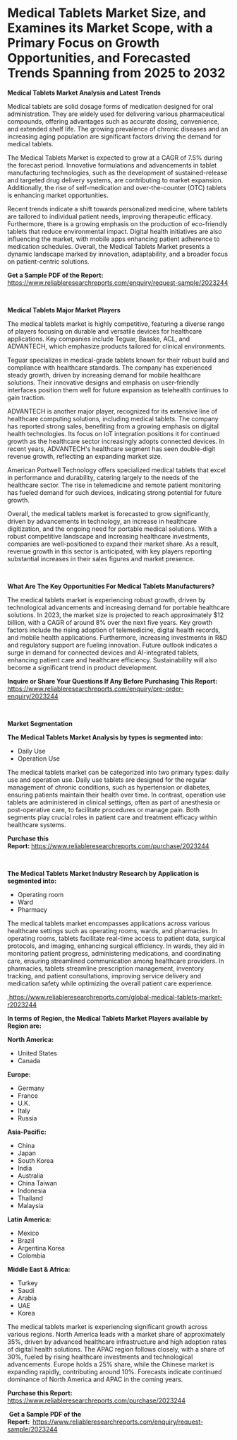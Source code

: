 <p><h1>Medical Tablets Market Size, and Examines its Market Scope, with a Primary Focus on Growth Opportunities, and Forecasted Trends Spanning from 2025 to 2032</h1></p><p><strong>Medical Tablets Market Analysis and Latest Trends</strong></p>
<p><p>Medical tablets are solid dosage forms of medication designed for oral administration. They are widely used for delivering various pharmaceutical compounds, offering advantages such as accurate dosing, convenience, and extended shelf life. The growing prevalence of chronic diseases and an increasing aging population are significant factors driving the demand for medical tablets. </p><p>The Medical Tablets Market is expected to grow at a CAGR of 7.5% during the forecast period. Innovative formulations and advancements in tablet manufacturing technologies, such as the development of sustained-release and targeted drug delivery systems, are contributing to market expansion. Additionally, the rise of self-medication and over-the-counter (OTC) tablets is enhancing market opportunities. </p><p>Recent trends indicate a shift towards personalized medicine, where tablets are tailored to individual patient needs, improving therapeutic efficacy. Furthermore, there is a growing emphasis on the production of eco-friendly tablets that reduce environmental impact. Digital health initiatives are also influencing the market, with mobile apps enhancing patient adherence to medication schedules. Overall, the Medical Tablets Market presents a dynamic landscape marked by innovation, adaptability, and a broader focus on patient-centric solutions.</p></p>
<p><strong>Get a Sample PDF of the Report:&nbsp;</strong> <a href="https://www.reliableresearchreports.com/enquiry/request-sample/2023244?utm_campaign=2202&utm_medium=2&utm_source=Github&utm_content=ia&utm_term=13042025&utm_id=medical-tablets">https://www.reliableresearchreports.com/enquiry/request-sample/2023244</a></p>
<p>&nbsp;</p>
<p><strong>Medical Tablets Major Market Players</strong></p>
<p><p>The medical tablets market is highly competitive, featuring a diverse range of players focusing on durable and versatile devices for healthcare applications. Key companies include Teguar, Baaske, ACL, and ADVANTECH, which emphasize products tailored for clinical environments.</p><p>Teguar specializes in medical-grade tablets known for their robust build and compliance with healthcare standards. The company has experienced steady growth, driven by increasing demand for mobile healthcare solutions. Their innovative designs and emphasis on user-friendly interfaces position them well for future expansion as telehealth continues to gain traction.</p><p>ADVANTECH is another major player, recognized for its extensive line of healthcare computing solutions, including medical tablets. The company has reported strong sales, benefiting from a growing emphasis on digital health technologies. Its focus on IoT integration positions it for continued growth as the healthcare sector increasingly adopts connected devices. In recent years, ADVANTECH's healthcare segment has seen double-digit revenue growth, reflecting an expanding market size.</p><p>American Portwell Technology offers specialized medical tablets that excel in performance and durability, catering largely to the needs of the healthcare sector. The rise in telemedicine and remote patient monitoring has fueled demand for such devices, indicating strong potential for future growth.</p><p>Overall, the medical tablets market is forecasted to grow significantly, driven by advancements in technology, an increase in healthcare digitization, and the ongoing need for portable medical solutions. With a robust competitive landscape and increasing healthcare investments, companies are well-positioned to expand their market share. As a result, revenue growth in this sector is anticipated, with key players reporting substantial increases in their sales figures and market presence.</p></p>
<p>&nbsp;</p>
<p><strong>What Are The Key Opportunities For Medical Tablets Manufacturers?</strong></p>
<p><p>The medical tablets market is experiencing robust growth, driven by technological advancements and increasing demand for portable healthcare solutions. In 2023, the market size is projected to reach approximately $12 billion, with a CAGR of around 8% over the next five years. Key growth factors include the rising adoption of telemedicine, digital health records, and mobile health applications. Furthermore, increasing investments in R&D and regulatory support are fueling innovation. Future outlook indicates a surge in demand for connected devices and AI-integrated tablets, enhancing patient care and healthcare efficiency. Sustainability will also become a significant trend in product development.</p></p>
<p><strong>Inquire or Share Your Questions If Any Before Purchasing This Report:</strong> <a href="https://www.reliableresearchreports.com/enquiry/pre-order-enquiry/2023244?utm_campaign=2202&utm_medium=2&utm_source=Github&utm_content=ia&utm_term=13042025&utm_id=medical-tablets">https://www.reliableresearchreports.com/enquiry/pre-order-enquiry/2023244</a></p>
<p>&nbsp;</p>
<p><strong>Market Segmentation</strong></p>
<p><strong>The Medical Tablets Market Analysis by types is segmented into:</strong></p>
<p><ul><li>Daily Use</li><li>Operation Use</li></ul></p>
<p><p>The medical tablets market can be categorized into two primary types: daily use and operation use. Daily use tablets are designed for the regular management of chronic conditions, such as hypertension or diabetes, ensuring patients maintain their health over time. In contrast, operation use tablets are administered in clinical settings, often as part of anesthesia or post-operative care, to facilitate procedures or manage pain. Both segments play crucial roles in patient care and treatment efficacy within healthcare systems.</p></p>
<p><strong>Purchase this Report:&nbsp;</strong><a href="https://www.reliableresearchreports.com/purchase/2023244?utm_campaign=2202&utm_medium=2&utm_source=Github&utm_content=ia&utm_term=13042025&utm_id=medical-tablets">https://www.reliableresearchreports.com/purchase/2023244</a></p>
<p>&nbsp;</p>
<p><strong>The Medical Tablets Market Industry Research by Application is segmented into:</strong></p>
<p><ul><li>Operating room</li><li>Ward</li><li>Pharmacy</li></ul></p>
<p><p>The medical tablets market encompasses applications across various healthcare settings such as operating rooms, wards, and pharmacies. In operating rooms, tablets facilitate real-time access to patient data, surgical protocols, and imaging, enhancing surgical efficiency. In wards, they aid in monitoring patient progress, administering medications, and coordinating care, ensuring streamlined communication among healthcare providers. In pharmacies, tablets streamline prescription management, inventory tracking, and patient consultations, improving service delivery and medication safety while optimizing the overall patient care experience.</p></p>
<p><a href="https://www.reliableresearchreports.com/global-medical-tablets-market-r2023244?utm_campaign=2202&utm_medium=2&utm_source=Github&utm_content=ia&utm_term=13042025&utm_id=medical-tablets">&nbsp;https://www.reliableresearchreports.com/global-medical-tablets-market-r2023244</a></p>
<p><strong>In terms of Region, the Medical Tablets Market Players available by Region are:</strong></p>
<p>
    <p> <strong> North America: </strong>
        <ul>
            <li>United States</li>
            <li>Canada</li>
        </ul>
        </p> 
    <p> <strong> Europe: </strong>
        <ul>
            <li>Germany</li>
            <li>France</li>
            <li>U.K.</li>
            <li>Italy</li>
            <li>Russia</li>
        </ul>
        </p> 
    <p> <strong> Asia-Pacific: </strong>
        <ul>
            <li>China</li>
            <li>Japan</li>
            <li>South Korea</li>
            <li>India</li>
            <li>Australia</li>
            <li>China Taiwan</li>
            <li>Indonesia</li>
            <li>Thailand</li>
            <li>Malaysia</li>
        </ul>
        </p> 
    <p> <strong> Latin America: </strong>
        <ul>
            <li>Mexico</li>
            <li>Brazil</li>
            <li>Argentina Korea</li>
            <li>Colombia</li>
        </ul>
        </p> 
    <p> <strong> Middle East & Africa: </strong>
        <ul>
            <li>Turkey</li>
            <li>Saudi</li>
            <li>Arabia</li>
            <li>UAE</li>
            <li>Korea</li>
        </ul>
    </p>
    </p>
<p><p>The medical tablets market is experiencing significant growth across various regions. North America leads with a market share of approximately 35%, driven by advanced healthcare infrastructure and high adoption rates of digital health solutions. The APAC region follows closely, with a share of 30%, fueled by rising healthcare investments and technological advancements. Europe holds a 25% share, while the Chinese market is expanding rapidly, contributing around 10%. Forecasts indicate continued dominance of North America and APAC in the coming years.</p></p>
<p><strong>Purchase this Report: </strong><a href="https://www.reliableresearchreports.com/purchase/2023244?utm_campaign=2202&utm_medium=2&utm_source=Github&utm_content=ia&utm_term=13042025&utm_id=medical-tablets">https://www.reliableresearchreports.com/purchase/2023244</a></p>
<p>&nbsp;<strong>Get a Sample PDF of the Report:&nbsp;&nbsp;</strong><a href="https://www.reliableresearchreports.com/enquiry/request-sample/2023244?utm_campaign=2202&utm_medium=2&utm_source=Github&utm_content=ia&utm_term=13042025&utm_id=medical-tablets">https://www.reliableresearchreports.com/enquiry/request-sample/2023244</a></p>
<p><strong></strong></p>
<p><p></p><p></p><p></p></p>